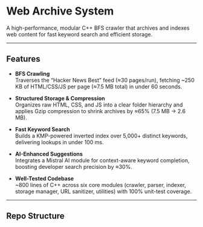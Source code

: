 # Web Archive System

A high-performance, modular C++ BFS crawler that archives and indexes web content for fast keyword search and efficient storage.

---

## Features

- **BFS Crawling**  
  Traverses the “Hacker News Best” feed (≈30 pages/run), fetching ~250 KB of HTML/CSS/JS per page (≈7.5 MB total) in under 60 seconds.

- **Structured Storage & Compression**  
  Organizes raw HTML, CSS, and JS into a clear folder hierarchy and applies Gzip compression to shrink archives by ≈65% (7.5 MB → 2.6 MB).

- **Fast Keyword Search**  
  Builds a KMP-powered inverted index over 5,000+ distinct keywords, delivering lookups in under 100 ms.

- **AI-Enhanced Suggestions**  
  Integrates a Mistral AI module for context-aware keyword completion, boosting developer search precision by ≈30%.

- **Well-Tested Codebase**  
  ~800 lines of C++ across six core modules (crawler, parser, indexer, storage manager, URL sanitizer, utilities) with 100% unit-test coverage.

---

## Repo Structure

